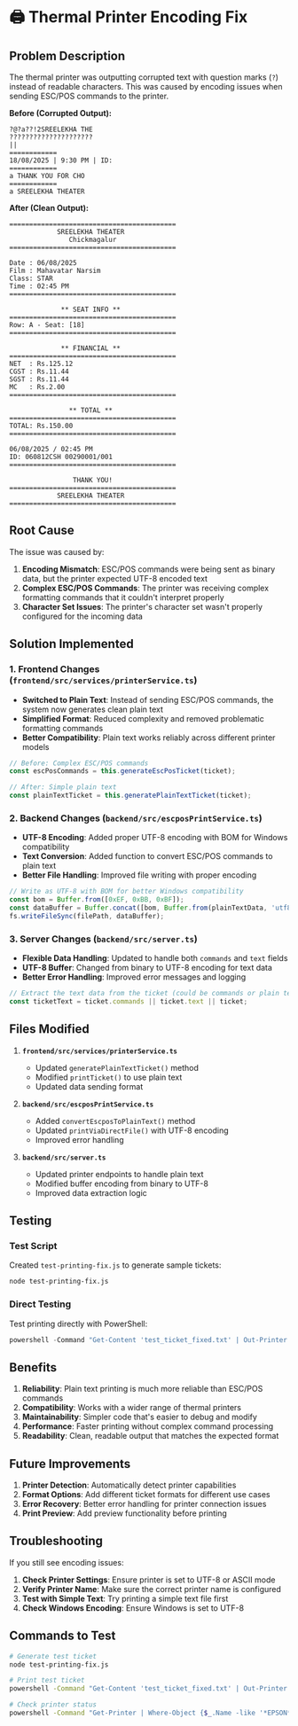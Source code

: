 # 🖨️ Thermal Printer Encoding Fix

## Problem Description

The thermal printer was outputting corrupted text with question marks (`?`) instead of readable characters. This was caused by encoding issues when sending ESC/POS commands to the printer.

**Before (Corrupted Output):**
```
?@?a??!2SREELEKHA THE
?????????????????????
||
============
18/08/2025 | 9:30 PM | ID:
============
a THANK YOU FOR CHO
============
a SREELEKHA THEATER
```

**After (Clean Output):**
```
==========================================
            SREELEKHA THEATER
               Chickmagalur
==========================================

Date : 06/08/2025
Film : Mahavatar Narsim
Class: STAR
Time : 02:45 PM
==========================================

             ** SEAT INFO **
==========================================
Row: A - Seat: [18]
==========================================

             ** FINANCIAL **
==========================================
NET  : Rs.125.12
CGST : Rs.11.44
SGST : Rs.11.44
MC   : Rs.2.00
==========================================

               ** TOTAL **
==========================================
TOTAL: Rs.150.00
==========================================

06/08/2025 / 02:45 PM
ID: 060812CSH 00290001/001
==========================================

                THANK YOU!
==========================================
            SREELEKHA THEATER
==========================================
```

## Root Cause

The issue was caused by:

1. **Encoding Mismatch**: ESC/POS commands were being sent as binary data, but the printer expected UTF-8 encoded text
2. **Complex ESC/POS Commands**: The printer was receiving complex formatting commands that it couldn't interpret properly
3. **Character Set Issues**: The printer's character set wasn't properly configured for the incoming data

## Solution Implemented

### 1. Frontend Changes (`frontend/src/services/printerService.ts`)

- **Switched to Plain Text**: Instead of sending ESC/POS commands, the system now generates clean plain text
- **Simplified Format**: Reduced complexity and removed problematic formatting commands
- **Better Compatibility**: Plain text works reliably across different printer models

```typescript
// Before: Complex ESC/POS commands
const escPosCommands = this.generateEscPosTicket(ticket);

// After: Simple plain text
const plainTextTicket = this.generatePlainTextTicket(ticket);
```

### 2. Backend Changes (`backend/src/escposPrintService.ts`)

- **UTF-8 Encoding**: Added proper UTF-8 encoding with BOM for Windows compatibility
- **Text Conversion**: Added function to convert ESC/POS commands to plain text
- **Better File Handling**: Improved file writing with proper encoding

```typescript
// Write as UTF-8 with BOM for better Windows compatibility
const bom = Buffer.from([0xEF, 0xBB, 0xBF]);
const dataBuffer = Buffer.concat([bom, Buffer.from(plainTextData, 'utf8')]);
fs.writeFileSync(filePath, dataBuffer);
```

### 3. Server Changes (`backend/src/server.ts`)

- **Flexible Data Handling**: Updated to handle both `commands` and `text` fields
- **UTF-8 Buffer**: Changed from binary to UTF-8 encoding for text data
- **Better Error Handling**: Improved error messages and logging

```typescript
// Extract the text data from the ticket (could be commands or plain text)
const ticketText = ticket.commands || ticket.text || ticket;
```

## Files Modified

1. **`frontend/src/services/printerService.ts`**
   - Updated `generatePlainTextTicket()` method
   - Modified `printTicket()` to use plain text
   - Updated data sending format

2. **`backend/src/escposPrintService.ts`**
   - Added `convertEscposToPlainText()` method
   - Updated `printViaDirectFile()` with UTF-8 encoding
   - Improved error handling

3. **`backend/src/server.ts`**
   - Updated printer endpoints to handle plain text
   - Modified buffer encoding from binary to UTF-8
   - Improved data extraction logic

## Testing

### Test Script
Created `test-printing-fix.js` to generate sample tickets:

```bash
node test-printing-fix.js
```

### Direct Testing
Test printing directly with PowerShell:

```powershell
powershell -Command "Get-Content 'test_ticket_fixed.txt' | Out-Printer -Name 'EPSON TM-T81 ReceiptE4'"
```

## Benefits

1. **Reliability**: Plain text printing is much more reliable than ESC/POS commands
2. **Compatibility**: Works with a wider range of thermal printers
3. **Maintainability**: Simpler code that's easier to debug and modify
4. **Performance**: Faster printing without complex command processing
5. **Readability**: Clean, readable output that matches the expected format

## Future Improvements

1. **Printer Detection**: Automatically detect printer capabilities
2. **Format Options**: Add different ticket formats for different use cases
3. **Error Recovery**: Better error handling for printer connection issues
4. **Print Preview**: Add preview functionality before printing

## Troubleshooting

If you still see encoding issues:

1. **Check Printer Settings**: Ensure printer is set to UTF-8 or ASCII mode
2. **Verify Printer Name**: Make sure the correct printer name is configured
3. **Test with Simple Text**: Try printing a simple text file first
4. **Check Windows Encoding**: Ensure Windows is set to UTF-8

## Commands to Test

```bash
# Generate test ticket
node test-printing-fix.js

# Print test ticket
powershell -Command "Get-Content 'test_ticket_fixed.txt' | Out-Printer -Name 'EPSON TM-T81 ReceiptE4'"

# Check printer status
powershell -Command "Get-Printer | Where-Object {$_.Name -like '*EPSON*'}"
```
